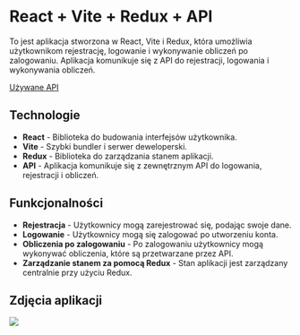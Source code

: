 # React + Vite + Redux + API

To jest aplikacja stworzona w React, Vite i Redux, która umożliwia użytkownikom rejestrację, logowanie i wykonywanie obliczeń po zalogowaniu. Aplikacja komunikuje się z API do rejestracji, logowania i wykonywania obliczeń.

[Używane API](https://github.com/Brizuu/kalkulator-api/tree/master)


## Technologie

- **React** - Biblioteka do budowania interfejsów użytkownika.
- **Vite** - Szybki bundler i serwer deweloperski.
- **Redux** - Biblioteka do zarządzania stanem aplikacji.
- **API** - Aplikacja komunikuje się z zewnętrznym API do logowania, rejestracji i obliczeń.


## Funkcjonalności

- **Rejestracja** - Użytkownicy mogą zarejestrować się, podając swoje dane.
- **Logowanie** - Użytkownicy mogą się zalogować po utworzeniu konta.
- **Obliczenia po zalogowaniu** - Po zalogowaniu użytkownicy mogą wykonywać obliczenia, które są przetwarzane przez API.
- **Zarządzanie stanem za pomocą Redux** - Stan aplikacji jest zarządzany centralnie przy użyciu Redux.

## Zdjęcia aplikacji
<img src="https://i.postimg.cc/8PV2kfnL/Screenshot-2025-02-15-234544.png">
